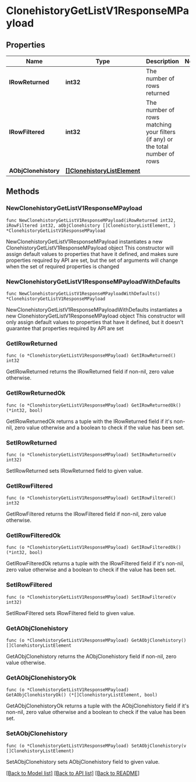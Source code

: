 # ClonehistoryGetListV1ResponseMPayload

## Properties

Name | Type | Description | Notes
------------ | ------------- | ------------- | -------------
**IRowReturned** | **int32** | The number of rows returned | 
**IRowFiltered** | **int32** | The number of rows matching your filters (if any) or the total number of rows | 
**AObjClonehistory** | [**[]ClonehistoryListElement**](ClonehistoryListElement.md) |  | 

## Methods

### NewClonehistoryGetListV1ResponseMPayload

`func NewClonehistoryGetListV1ResponseMPayload(iRowReturned int32, iRowFiltered int32, aObjClonehistory []ClonehistoryListElement, ) *ClonehistoryGetListV1ResponseMPayload`

NewClonehistoryGetListV1ResponseMPayload instantiates a new ClonehistoryGetListV1ResponseMPayload object
This constructor will assign default values to properties that have it defined,
and makes sure properties required by API are set, but the set of arguments
will change when the set of required properties is changed

### NewClonehistoryGetListV1ResponseMPayloadWithDefaults

`func NewClonehistoryGetListV1ResponseMPayloadWithDefaults() *ClonehistoryGetListV1ResponseMPayload`

NewClonehistoryGetListV1ResponseMPayloadWithDefaults instantiates a new ClonehistoryGetListV1ResponseMPayload object
This constructor will only assign default values to properties that have it defined,
but it doesn't guarantee that properties required by API are set

### GetIRowReturned

`func (o *ClonehistoryGetListV1ResponseMPayload) GetIRowReturned() int32`

GetIRowReturned returns the IRowReturned field if non-nil, zero value otherwise.

### GetIRowReturnedOk

`func (o *ClonehistoryGetListV1ResponseMPayload) GetIRowReturnedOk() (*int32, bool)`

GetIRowReturnedOk returns a tuple with the IRowReturned field if it's non-nil, zero value otherwise
and a boolean to check if the value has been set.

### SetIRowReturned

`func (o *ClonehistoryGetListV1ResponseMPayload) SetIRowReturned(v int32)`

SetIRowReturned sets IRowReturned field to given value.


### GetIRowFiltered

`func (o *ClonehistoryGetListV1ResponseMPayload) GetIRowFiltered() int32`

GetIRowFiltered returns the IRowFiltered field if non-nil, zero value otherwise.

### GetIRowFilteredOk

`func (o *ClonehistoryGetListV1ResponseMPayload) GetIRowFilteredOk() (*int32, bool)`

GetIRowFilteredOk returns a tuple with the IRowFiltered field if it's non-nil, zero value otherwise
and a boolean to check if the value has been set.

### SetIRowFiltered

`func (o *ClonehistoryGetListV1ResponseMPayload) SetIRowFiltered(v int32)`

SetIRowFiltered sets IRowFiltered field to given value.


### GetAObjClonehistory

`func (o *ClonehistoryGetListV1ResponseMPayload) GetAObjClonehistory() []ClonehistoryListElement`

GetAObjClonehistory returns the AObjClonehistory field if non-nil, zero value otherwise.

### GetAObjClonehistoryOk

`func (o *ClonehistoryGetListV1ResponseMPayload) GetAObjClonehistoryOk() (*[]ClonehistoryListElement, bool)`

GetAObjClonehistoryOk returns a tuple with the AObjClonehistory field if it's non-nil, zero value otherwise
and a boolean to check if the value has been set.

### SetAObjClonehistory

`func (o *ClonehistoryGetListV1ResponseMPayload) SetAObjClonehistory(v []ClonehistoryListElement)`

SetAObjClonehistory sets AObjClonehistory field to given value.



[[Back to Model list]](../README.md#documentation-for-models) [[Back to API list]](../README.md#documentation-for-api-endpoints) [[Back to README]](../README.md)



